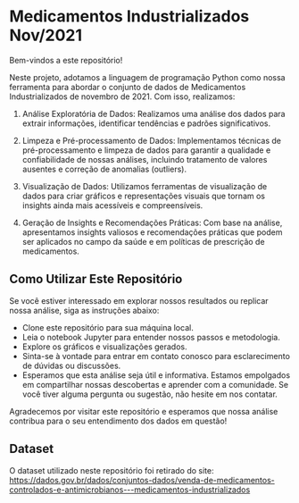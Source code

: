 # Medicamentos Industrializados Nov/2021
Bem-vindos a este repositório! 

Neste projeto, adotamos a linguagem de programação Python como nossa ferramenta para abordar o conjunto de dados de Medicamentos Industrializados de novembro de 2021. Com isso, realizamos:

1) Análise Exploratória de Dados: Realizamos uma análise dos dados para extrair informações, identificar tendências e padrões significativos.

2) Limpeza e Pré-processamento de Dados: Implementamos técnicas de pré-processamento e limpeza de dados para garantir a qualidade e confiabilidade de nossas análises, incluindo tratamento de valores ausentes e correção de anomalias (outliers).

3) Visualização de Dados: Utilizamos ferramentas de visualização de dados para criar gráficos e representações visuais que tornam os insights ainda mais acessíveis e compreensíveis.

4) Geração de Insights e Recomendações Práticas: Com base na análise, apresentamos insights valiosos e recomendações práticas que podem ser aplicados no campo da saúde e em políticas de prescrição de medicamentos.

## Como Utilizar Este Repositório

Se você estiver interessado em explorar nossos resultados ou replicar nossa análise, siga as instruções abaixo:
* Clone este repositório para sua máquina local.
* Leia o notebook Jupyter para entender nossos passos e metodologia.
* Explore os gráficos e visualizações gerados.
* Sinta-se à vontade para entrar em contato conosco para esclarecimento de dúvidas ou discussões.
* Esperamos que esta análise seja útil e informativa. Estamos empolgados em compartilhar nossas descobertas e aprender com a comunidade. Se você tiver alguma pergunta ou sugestão, não hesite em nos contatar.

Agradecemos por visitar este repositório e esperamos que nossa análise contribua para o seu entendimento dos dados em questão!

## Dataset
O dataset utilizado neste repositório foi retirado do site:
https://dados.gov.br/dados/conjuntos-dados/venda-de-medicamentos-controlados-e-antimicrobianos---medicamentos-industrializados
